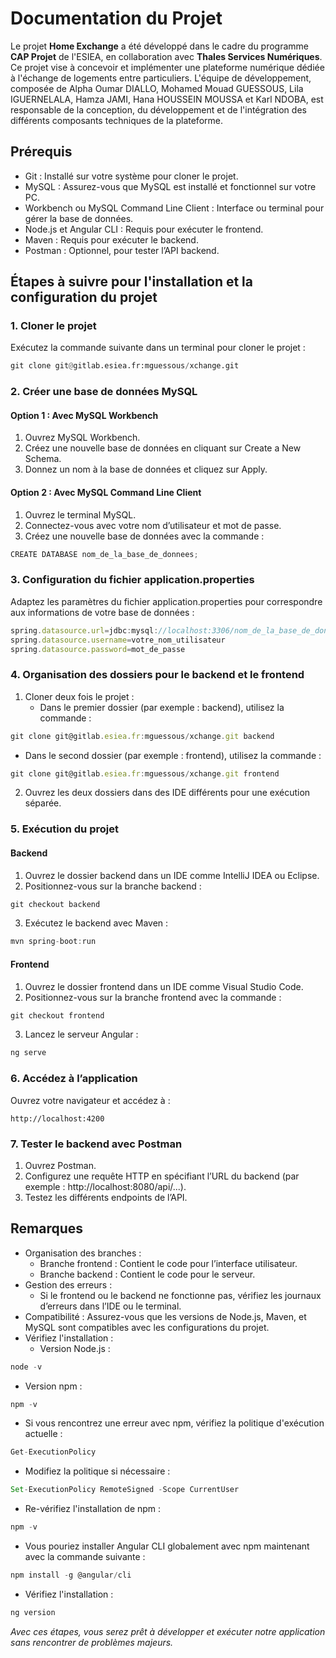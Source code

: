 # Documentation du Projet

Le projet **Home Exchange** a été développé dans le cadre du programme **CAP Projet** de l'ESIEA, en collaboration avec **Thales Services Numériques**.
Ce projet vise à concevoir et implémenter une plateforme numérique dédiée à l'échange de logements entre particuliers. L'équipe de développement, composée de Alpha Oumar DIALLO, Mohamed Mouad GUESSOUS, Lila IGUERNELALA, Hamza JAMI, Hana HOUSSEIN MOUSSA et Karl NDOBA, est responsable de la conception, du développement et de l'intégration des différents composants techniques de la plateforme.

## Prérequis

* Git : Installé sur votre système pour cloner le projet.
* MySQL : Assurez-vous que MySQL est installé et fonctionnel sur votre PC.
* Workbench ou MySQL Command Line Client : Interface ou terminal pour gérer la base de données.
* Node.js et Angular CLI : Requis pour exécuter le frontend.
* Maven : Requis pour exécuter le backend.
* Postman : Optionnel, pour tester l’API backend.

## Étapes à suivre pour l'installation et la configuration du projet

### 1. Cloner le projet

Exécutez la commande suivante dans un terminal pour cloner le projet :

```python
git clone git@gitlab.esiea.fr:mguessous/xchange.git
```

### 2. Créer une base de données MySQL

#### Option 1 : Avec MySQL Workbench

1. Ouvrez MySQL Workbench.
2. Créez une nouvelle base de données en cliquant sur Create a New Schema.
3. Donnez un nom à la base de données et cliquez sur Apply.

#### Option 2 : Avec MySQL Command Line Client

1. Ouvrez le terminal MySQL.
2. Connectez-vous avec votre nom d’utilisateur et mot de passe.
3. Créez une nouvelle base de données avec la commande :

```c++
CREATE DATABASE nom_de_la_base_de_donnees;
```

### 3. Configuration du fichier application.properties

Adaptez les paramètres du fichier application.properties pour correspondre aux informations de votre base de données :

```js
spring.datasource.url=jdbc:mysql://localhost:3306/nom_de_la_base_de_donnees
spring.datasource.username=votre_nom_utilisateur
spring.datasource.password=mot_de_passe
```

### 4. Organisation des dossiers pour le backend et le frontend

1. Cloner deux fois le projet :
   * Dans le premier dossier (par exemple : backend), utilisez la commande :

```js
git clone git@gitlab.esiea.fr:mguessous/xchange.git backend
```

   * Dans le second dossier (par exemple : frontend), utilisez la commande :

```js
git clone git@gitlab.esiea.fr:mguessous/xchange.git frontend
```

2. Ouvrez les deux dossiers dans des IDE différents pour une exécution séparée.

### 5. Exécution du projet

#### Backend

1. Ouvrez le dossier backend dans un IDE comme IntelliJ IDEA ou Eclipse.
2. Positionnez-vous sur la branche backend :

```js
git checkout backend
```

3. Exécutez le backend avec Maven :

```js
mvn spring-boot:run
```

#### Frontend

1. Ouvrez le dossier frontend dans un IDE comme Visual Studio Code.
2. Positionnez-vous sur la branche frontend avec la commande :

```js
git checkout frontend
```

3. Lancez le serveur Angular :

```js
ng serve
```

### 6. Accédez à l’application

Ouvrez votre navigateur et accédez à :

```
http://localhost:4200
```

### 7. Tester le backend avec Postman

1. Ouvrez Postman.
2. Configurez une requête HTTP en spécifiant l’URL du backend (par exemple : http://localhost:8080/api/...).
3. Testez les différents endpoints de l’API.

## Remarques

* Organisation des branches :
  * Branche frontend : Contient le code pour l’interface utilisateur.
  * Branche backend : Contient le code pour le serveur.
* Gestion des erreurs :
  * Si le frontend ou le backend ne fonctionne pas, vérifiez les journaux d’erreurs dans l’IDE ou le terminal.
* Compatibilité : Assurez-vous que les versions de Node.js, Maven, et MySQL sont compatibles avec les configurations du projet.
* Vérifiez l'installation :
  * Version Node.js :

```js
node -v
```

  * Version npm :

```js
npm -v
```

* Si vous rencontrez une erreur avec npm, vérifiez la politique d'exécution actuelle :

```js
Get-ExecutionPolicy
```

* Modifiez la politique si nécessaire :

```js
Set-ExecutionPolicy RemoteSigned -Scope CurrentUser
```

* Re-vérifiez l'installation de npm :

```js
npm -v
```

* Vous pouriez installer Angular CLI globalement avec npm maintenant avec la commande suivante :

```js
npm install -g @angular/cli
```

* Vérifiez l'installation :

```js
ng version
```

*Avec ces étapes, vous serez prêt à développer et exécuter notre application sans rencontrer de problèmes majeurs.*
